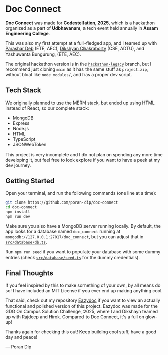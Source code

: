 # Doc Connect

**Doc Connect** was made for **Codestellation, 2025**, which is a hackathon organized as a part of **Udbhavanam**, a tech event held annually in **Assam Engineering College**.

This was also my first attempt at a full-fledged app, and I teamed up with [Parashar Deb](https://github.com/ParasharDeb) (ETE, AEC), [Dikshyan Chakraborty](https://github.com/Dikshyan) (CSE, ADTU), and Yashuwanta Bungurung, (ETE, AEC).

The original hackathon version is in the [`hackathon-legacy`](https://github.com/poran-dip/doc-connect/tree/hackathon-legacy) branch, but I recommend just cloning `main` as it has the same stuff as `project.zip`, without bloat like `node_modules/`, and has a proper dev script.

## Tech Stack

We originally planned to use the MERN stack, but ended up using HTML instead of React, so our complete stack:

- MongoDB
- Express
- Node.js
- HTML
- TypeScript
- JSONWebToken

This project is very incomplete and I do not plan on spending any more time developing it, but feel free to look explore if you want to have a peek at my dev journey. 

## Getting Started

Open your terminal, and run the following commands (one line at a time):

```bash
git clone https://github.com/poran-dip/doc-connect
cd doc-connect
npm install
npm run dev
```

Make sure you also have a MongoDB server running locally. By default, the app looks for a database named `doc_connect` running at `mongodb://127.0.0.1:27017/doc_connect`, but you can adjust that in [`src/database/db.ts`](/src/database/db.ts).

Run `npm run seed` if you want to populate your database with some dummy entries (check [`src/database/seed.ts`](/src/database/seed.ts) for the dummy credentials).

## Final Thoughts

If you feel inspired by this to make something of your own, by all means do so! I have included an MIT License if you ever end up making anything cool. 

That said, check out my repository [Eazydoc](https://github.com/poran-dip/eazy-doc) if you want to view an actually functional and polished version of this project. Eazydoc was made for the GDG On Campus Solution Challenge, 2025, where I and Dikshayn teamed up with Rajdeep and Hirok. Compared to Doc Connect, it's a full on glow-up!

Thanks again for checking this out! Keep building cool stuff, have a good day and peace!

— Poran Dip